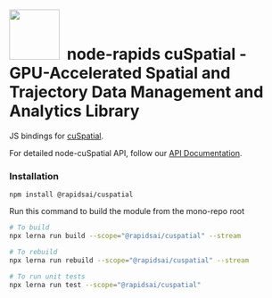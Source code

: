# <div align="left"><img src="https://rapids.ai/assets/images/rapids_logo.png" width="90px"/>&nbsp; node-rapids cuSpatial - GPU-Accelerated Spatial and Trajectory Data Management and Analytics Library

JS bindings for [cuSpatial](https://github.com/rapidsai/cuspatial).

For detailed node-cuSpatial API, follow our [API Documentation](https://rapidsai.github.io/node/modules/cuspatial_src.html).

### Installation

`npm install @rapidsai/cuspatial`

Run this command to build the module from the mono-repo root

```bash
# To build
npx lerna run build --scope="@rapidsai/cuspatial" --stream

# To rebuild
npx lerna run rebuild --scope="@rapidsai/cuspatial" --stream

# To run unit tests
npx lerna run test --scope="@rapidsai/cuspatial"
```
